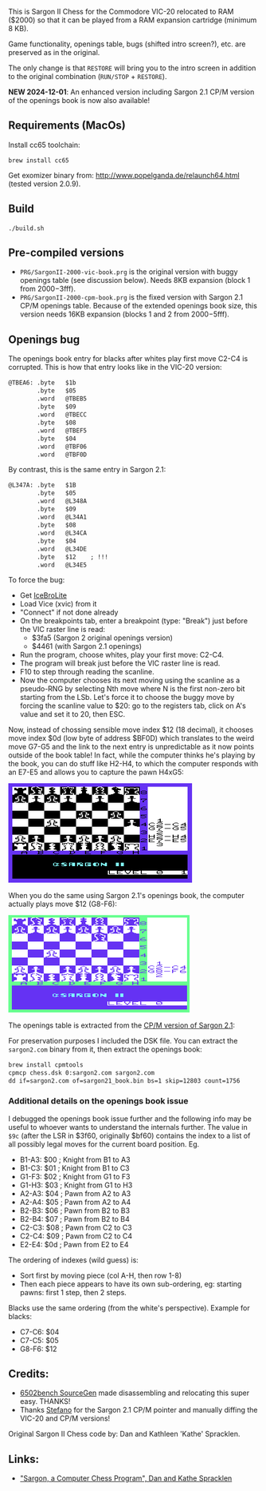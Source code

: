 This is Sargon II Chess for the Commodore VIC-20 relocated to RAM ($2000) so that it can be played from a RAM expansion cartridge (minimum 8 KB).

Game functionality, openings table, bugs (shifted intro screen?), etc. are preserved as in the original.

The only change is that `RESTORE` will bring you to the intro screen in addition to the original combination (`RUN/STOP` + `RESTORE`).

**NEW 2024-12-01**: An enhanced version including Sargon 2.1 CP/M version of the openings book is now also available!

## Requirements (MacOs)

Install cc65 toolchain:

```
brew install cc65
```

Get exomizer binary from: http://www.popelganda.de/relaunch64.html (tested version 2.0.9).

## Build

```
./build.sh
```

## Pre-compiled versions

- `PRG/SargonII-2000-vic-book.prg` is the original version with buggy openings table (see discussion below). Needs 8KB expansion (block 1 from $2000-$3fff).
- `PRG/SargonII-2000-cpm-book.prg` is the fixed version with Sargon 2.1 CP/M openings table. Because of the extended openings book size, this version needs 16KB expansion (blocks 1 and 2 from $2000-$5fff).

## Openings bug

The openings book entry for blacks after whites play first move C2-C4 is corrupted. This is how that entry looks like in the VIC-20 version:

```
@TBEA6: .byte   $1b
        .byte   $05
        .word   @TBEB5
        .byte   $09
        .word   @TBECC
        .byte   $08
        .word   @TBEF5
        .byte   $04
        .word   @TBF06
        .word   @TBF0D
```

By contrast, this is the same entry in Sargon 2.1:

```
@L347A: .byte   $1B
        .byte   $05
        .word   @L348A
        .byte   $09
        .word   @L34A1
        .byte   $08
        .word   @L34CA
        .byte   $04
        .word   @L34DE
        .byte   $12    ; !!!
        .word   @L34E5
```

To force the bug: 

- Get [IceBroLite](https://github.com/Sakrac/IceBroLite)
- Load Vice (xvic) from it
- "Connect" if not done already
- On the breakpoints tab, enter a breakpoint (type: "Break") just before the VIC raster line is read:
    - $3fa5 (Sargon 2 original openings version)
    - $4461 (with Sargon 2.1 openings)
- Run the program, choose whites, play your first move: C2-C4.
- The program will break just before the VIC raster line is read.
- F10 to step through reading the scanline.
- Now the computer chooses its next moving using the scanline as a pseudo-RNG by selecting Nth move where N is the first non-zero bit starting from the LSb. Let's force it to choose the buggy move by forcing the scanline value to $20: go to the registers tab, click on A's value and set it to 20, then ESC.

Now, instead of chossing sensible move index $12 (18 decimal), it chooses move index $0d (low byte of address $BF0D) which translates to the weird move G7-G5 and the link to the next entry is unpredictable as it now points outside of the book table! In fact, while the computer thinks he's playing by the book, you can do stuff like H2-H4, to which the computer responds with an E7-E5 and allows you to capture the pawn H4xG5:

![Bug in VIC-20 openings table](img/openings_sargon2_vic20_bug_mini.png)

When you do the same using Sargon 2.1's openings book, the computer actually plays move $12 (G8-F6):

![Bug in CP/M openings table](img/openings_sargon2_vic20_fix_mini.png)

The openings table is extracted from the [CP/M version of Sargon 2.1](https://www.icl1900.co.uk/unix4fun/z80pack/ftp/chess.tgz):

For preservation purposes I included the DSK file. You can extract the `sargon2.com` binary from it, then extract the openings book:

```
brew install cpmtools
cpmcp chess.dsk 0:sargon2.com sargon2.com
dd if=sargon2.com of=sargon21_book.bin bs=1 skip=12803 count=1756
```

### Additional details on the openings book issue

I debugged the openings book issue further and the following info may be useful to whoever wants to understand the internals further. The value in  `$9c` (after the LSR in $3f60, originally $bf60) contains the index to a list of all possibly legal moves for the current board position. Eg.

- B1-A3: $00  ; Knight from B1 to A3
- B1-C3: $01  ; Knight from B1 to C3
- G1-F3: $02  ; Knight from G1 to F3
- G1-H3: $03  ; Knight from G1 to H3
- A2-A3: $04  ; Pawn from A2 to A3
- A2-A4: $05  ; Pawn from A2 to A4
- B2-B3: $06  ; Pawn from B2 to B3
- B2-B4: $07  ; Pawn from B2 to B4
- C2-C3: $08  ; Pawn from C2 to C3
- C2-C4: $09  ; Pawn from C2 to C4
- E2-E4: $0d  ; Pawn from E2 to E4

The ordering of indexes (wild guess) is:

- Sort first by moving piece (col A-H, then row 1-8)
- Then each piece appears to have its own sub-ordering, eg: starting pawns: first 1 step, then 2 steps. 

Blacks use the same ordering (from the white's perspective). Example for blacks:

- C7-C6: $04
- C7-C5: $05
- G8-F6: $12

## Credits:

- [6502bench SourceGen](https://6502bench.com) made disassembling and relocating this super easy. THANKS!
- Thanks [Stefano](https://github.com/jamarju/vic20-sargon-ii-chess/issues/1) for the Sargon 2.1 CP/M pointer and manually diffing the VIC-20 and CP/M versions!

Original Sargon II Chess code by: Dan and Kathleen 'Kathe' Spracklen.

## Links:

 * ["Sargon, a Computer Chess Program", Dan and Kathe Spracklen](http://web.archive.org/web/20070614114334/http://madscientistroom.org/chm/Sargon.html)
 